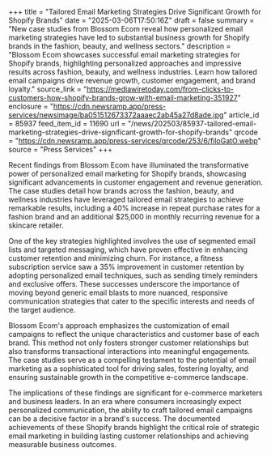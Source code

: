 +++
title = "Tailored Email Marketing Strategies Drive Significant Growth for Shopify Brands"
date = "2025-03-06T17:50:16Z"
draft = false
summary = "New case studies from Blossom Ecom reveal how personalized email marketing strategies have led to substantial business growth for Shopify brands in the fashion, beauty, and wellness sectors."
description = "Blossom Ecom showcases successful email marketing strategies for Shopify brands, highlighting personalized approaches and impressive results across fashion, beauty, and wellness industries. Learn how tailored email campaigns drive revenue growth, customer engagement, and brand loyalty."
source_link = "https://mediawiretoday.com/from-clicks-to-customers-how-shopify-brands-grow-with-email-marketing-351927"
enclosure = "https://cdn.newsramp.app/press-services/newsimage/ba051512673372aaaec2ab45a27d8ade.jpg"
article_id = 85937
feed_item_id = 11690
url = "/news/202503/85937-tailored-email-marketing-strategies-drive-significant-growth-for-shopify-brands"
qrcode = "https://cdn.newsramp.app/press-services/qrcode/253/6/filoGatO.webp"
source = "Press Services"
+++

<p>Recent findings from Blossom Ecom have illuminated the transformative power of personalized email marketing for Shopify brands, showcasing significant advancements in customer engagement and revenue generation. The case studies detail how brands across the fashion, beauty, and wellness industries have leveraged tailored email strategies to achieve remarkable results, including a 40% increase in repeat purchase rates for a fashion brand and an additional $25,000 in monthly recurring revenue for a skincare retailer.</p><p>One of the key strategies highlighted involves the use of segmented email lists and targeted messaging, which have proven effective in enhancing customer retention and minimizing churn. For instance, a fitness subscription service saw a 35% improvement in customer retention by adopting personalized email techniques, such as sending timely reminders and exclusive offers. These successes underscore the importance of moving beyond generic email blasts to more nuanced, responsive communication strategies that cater to the specific interests and needs of the target audience.</p><p>Blossom Ecom's approach emphasizes the customization of email campaigns to reflect the unique characteristics and customer base of each brand. This method not only fosters stronger customer relationships but also transforms transactional interactions into meaningful engagements. The case studies serve as a compelling testament to the potential of email marketing as a sophisticated tool for driving sales, fostering loyalty, and ensuring sustainable growth in the competitive e-commerce landscape.</p><p>The implications of these findings are significant for e-commerce marketers and business leaders. In an era where consumers increasingly expect personalized communication, the ability to craft tailored email campaigns can be a decisive factor in a brand's success. The documented achievements of these Shopify brands highlight the critical role of strategic email marketing in building lasting customer relationships and achieving measurable business outcomes.</p>